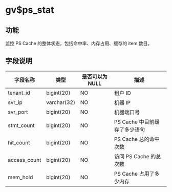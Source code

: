 gv$ps_stat
===============================

功能
-----------

监控 PS Cache 的整体状态，包括命中率、内存占用、缓存的 item 数目。

字段说明
-------------

|   **字段名称**   |   **类型**    | **是否可以为 NULL** |       **描述**        |
|--------------|-------------|----------------|---------------------|
| tenant_id    | bigint(20)  | NO             | 租户 ID               |
| svr_ip       | varchar(32) | NO             | 机器 IP               |
| svr_port     | bigint(20)  | NO             | 机器端口号               |
| stmt_count   | bigint(20)  | NO             | PS Cache 中目前缓存了多少语句 |
| hit_count    | bigint(20)  | NO             | PS Cache 总的命中次数     |
| access_count | bigint(20)  | NO             | 访问 PS Cache 的总次数    |
| mem_hold     | bigint(20)  | NO             | PS Cache 占用了多少内存    |
